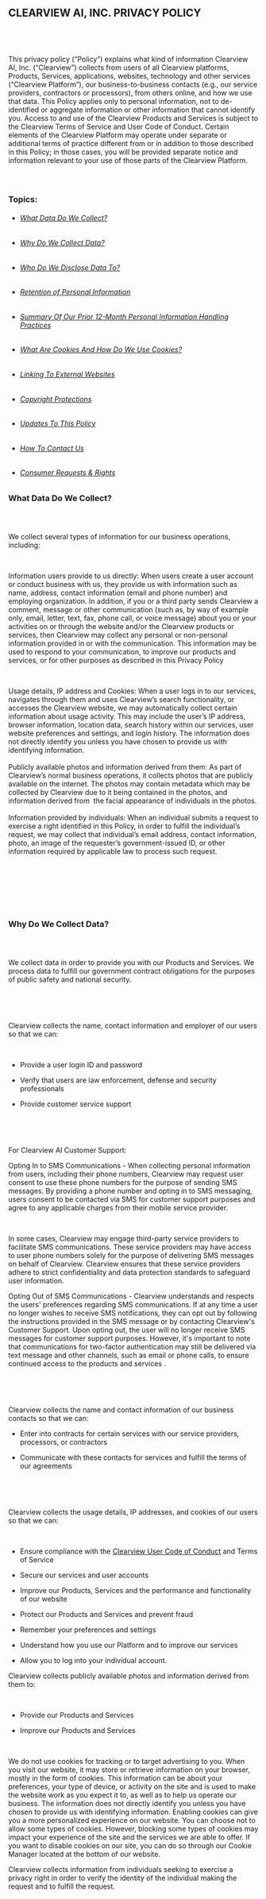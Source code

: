 CLEARVIEW AI, INC. PRIVACY POLICY 
----------------------------------

​
-

This privacy policy (“Policy”) explains what kind of information Clearview AI, Inc. (“Clearview”) collects from users of all Clearview platforms, Products, Services, applications, websites, technology and other services (“Clearview Platform”), our business-to-business contacts (e.g., our service providers, contractors or processors), from others online, and how we use that data. This Policy applies only to personal information, not to de-identified or aggregate information or other information that cannot identify you. Access to and use of the Clearview Products and Services is subject to the Clearview Terms of Service and User Code of Conduct. Certain elements of the Clearview Platform may operate under separate or additional terms of practice different from or in addition to those described in this Policy; in those cases, you will be provided separate notice and information relevant to your use of those parts of the Clearview Platform. 

#### ​

### Topics: ​

* ###### [What Data Do We Collect?](https://www.clearview.ai/privacy-policy) 
    
* ###### [Why Do We Collect Data?](https://www.clearview.ai/privacy-policy)
    
* ###### [Who Do We Disclose Data To?](https://www.clearview.ai/privacy-policy) 
    
* ###### [Retention of Personal Information](https://www.clearview.ai/privacy-policy)
    
* ###### [Summary Of Our Prior 12-Month Personal Information Handling Practices](https://www.clearview.ai/privacy-policy)
    
* ###### [What Are Cookies And How Do We Use Cookies?](https://www.clearview.ai/privacy-policy)
    

* ###### [Linking To External Websites](https://www.clearview.ai/privacy-policy) 
    
* ###### [Copyright Protections](https://www.clearview.ai/privacy-policy)
    
* ###### [Updates To This Policy](https://www.clearview.ai/privacy-policy)
    
* ###### [How To Contact Us](https://www.clearview.ai/privacy-policy) 
    
* ###### [Consumer Requests & Rights](https://www.clearview.ai/privacy-policy) 
    

### What Data Do We Collect? 

### ​

We collect several types of information for our business operations, including:

​

​Information users provide to us directly: When users create a user account or conduct business with us, they provide us with information such as name, address, contact information (email and phone number) and employing organization. In addition, if you or a third party sends Clearview a comment, message or other communication (such as, by way of example only, email, letter, text, fax, phone call, or voice message) about you or your activities on or through the website and/or the Clearview products or services, then Clearview may collect any personal or non-personal information provided in or with the communication. This information may be used to respond to your communication, to improve our products and services, or for other purposes as described in this Privacy Policy

​

Usage details, IP address and Cookies: When a user logs in to our services, navigates through them and uses Clearview’s search functionality, or accesses the Clearview website, we may automatically collect certain information about usage activity. This may include the user’s IP address, browser information, location data, search history within our services, user website preferences and settings, and login history. The information does not directly identify you unless you have chosen to provide us with identifying information.   
   
Publicly available photos and information derived from them: As part of Clearview’s normal business operations, it collects photos that are publicly available on the internet. The photos may contain metadata which may be collected by Clearview due to it being contained in the photos, and information derived from  the facial appearance of individuals in the photos.  
   
Information provided by individuals: When an individual submits a request to exercise a right identified in this Policy, in order to fulfill the individual’s request, we may collect that individual’s email address, contact information, photo, an image of the requester’s government-issued ID, or other information required by applicable law to process such request.

​

​

### ​

### Why Do We Collect Data? 

### ​

​We collect data in order to provide you with our Products and Services. We process data to fulfill our government contract obligations for the purposes of public safety and national security. ​

​

​

Clearview collects the name, contact information and employer of our users so that we can:

​

* Provide a user login ID and password 
    
* Verify that users are law enforcement, defense and security professionals 
    
* Provide customer service support 
    

​

​

For Clearview AI Customer Support:

Opting In to SMS Communications - When collecting personal information from users, including their phone numbers, Clearview may request user consent to use these phone numbers for the purpose of sending SMS messages. By providing a phone number and opting in to SMS messaging, users consent to be contacted via SMS for customer support purposes and agree to any applicable charges from their mobile service provider.

​

In some cases, Clearview may engage third-party service providers to facilitate SMS communications. These service providers may have access to user phone numbers solely for the purpose of delivering SMS messages on behalf of Clearview. Clearview ensures that these service providers adhere to strict confidentiality and data protection standards to safeguard user information.

Opting Out of SMS Communications - Clearview understands and respects the users' preferences regarding SMS communications. If at any time a user no longer wishes to receive SMS notifications, they can opt out by following the instructions provided in the SMS message or by contacting Clearview's Customer Support. Upon opting out, the user will no longer receive SMS messages for customer support purposes. However, it's important to note that communications for two-factor authentication may still be delivered via text message and other channels, such as email or phone calls, to ensure continued access to the products and services .

​

​

​Clearview collects the name and contact information of our business contacts so that we can:

* Enter into contracts for certain services with our service providers, processors, or contractors
    
* Communicate with these contacts for services and fulfill the terms of our agreements
    

​

​

Clearview collects the usage details, IP addresses, and cookies of our users so that we can: 

​​

* Ensure compliance with the [Clearview User Code of Conduct](https://www.clearview.ai/codeofconduct) and Terms of Service
    
* Secure our services and user accounts 
    
* Improve our Products, Services and the performance and functionality of our website
    
* Protect our Products and Services and prevent fraud 
    
* Remember your preferences and settings
    
* Understand how you use our Platform and to improve our services
    
* Allow you to log into your individual account.
    

Clearview collects publicly available photos and information derived from them to: 

​

* Provide our Products and Services
    
* Improve our Products and Services 
    

​

We do not use cookies for tracking or to target advertising to you. When you visit our website, it may store or retrieve information on your browser, mostly in the form of cookies. This information can be about your preferences, your type of device, or activity on the site and is used to make the website work as you expect it to, as well as to help us operate our business. The information does not directly identify you unless you have chosen to provide us with identifying information. Enabling cookies can give you a more personalized experience on our website. You can choose not to allow some types of cookies. However, blocking some types of cookies may impact your experience of the site and the services we are able to offer. If you want to disable cookies on our site, you can do so through our Cookie Manager located at the bottom of our website. 

Clearview collects information from individuals seeking to exercise a privacy right in order to verify the identity of the individual making the request and to fulfill the request.

##### ​

##### ​​

### ​​

### Who Do We Disclose Data To? 

### ​

Users of Clearview AI: The publicly available images collected by Clearview are disclosed, along with the source of the image, in a searchable format with our users, who are all either law enforcement, government agency, national security professionals, or a contractor authorized to work on behalf of and fulfill a duty on behalf of the foregoing entities. Unless a user provides or requests written consent to disclose their personal information with other users, personal information derived from users is not disclosed by Clearview with its other users except as required by a legal mandate such as a judicial order.  
​  
Legal: The law may require or permit us to use or disclose the information we collect with other parties in response to legal proceedings, in response to a request from a competent law enforcement or government agency, to protect our rights, privacy, safety or property, or the public, to enforce the terms of any agreement, or for any other purpose that is required or permitted by law.

Fraud Detection: We may use or disclose the information we collect in order to investigate, prevent, or take action regarding illegal activities, suspected fraud, cybersecurity threats, situations involving potential threats to the physical safety of any person, violations of this policy, or as otherwise required by law.​

Compliance with Clearview Policies: We may use or disclose the information we collect in order to ensure that our users are complying with all applicable aspects of our policies.​

Mergers and Acquisitions: In the event that Clearview or its assets may be or are acquired by, or merged with, another organization or company including through bankruptcy, we may use or disclose the information we collect with any of our legal successors. 

Lawyers and Advisors: We may disclose information with our lawyers and other professional advisors where necessary to obtain legal or other advice or otherwise protect and manage our business interests.

Service Providers and Others: Clearview shares information with vendors, service providers, independent contractors, processors, and consultants that need access to information to perform services for us, such as companies that assist us with cloud storage, data collection, customer service and support, marketing, software, payment, and other technology services. We require service providers, processors, and contractors to limit the purposes for which they process data on our behalf to only those purposes authorized by Clearview and in accordance with applicable law. 

Your Consent: We may disclose information that you have provided us, except when another lawful ground for doing so is present, such as a legal, regulatory or other compliance obligations.

  
‍

### ​

### Retention of Personal Information 

​

Clearview AI shall retain data as long as the company has a need for its use, or to meet legal, regulatory or contractual requirements. Once data is no longer needed, it shall be securely disposed of or archived. Data owners, in consultation with legal counsel, may determine retention periods for their data. 

Personally identifiable information (PII) shall be deleted or de-identified as soon as it no longer has a business use. PII in the Clearview AI product would include: photos we scraped, photos the users uploaded, face vector data, emails and names and phone numbers of users. 

Retention periods for stored data may vary depending on the specific business purposes and operational needs of each customer.

  
For more information about how we handle information under Illinois Biometric Information Privacy Act, please click [here](https://staticfiles.clearview.ai/bipa.html).

​

​

###   
Summary of Our Prior 12-Month Personal Information Handling Practices

###### CATEGORY OF PERSONAL INFORMATION

###### SOURCES

###### BUSINESS OR COMMERCIAL PURPOSE OF PROCESSING AND DISCLOSURE AND RECIPIENTS OF PERSONAL INFORMATION

###### Identifiers, such as your real name, alias, postal address, unique personal identifier, online identifier, Internet Protocol address, email address, account name, or other similar identifiers.

###### From our website users, customers, business contacts, vendors, employees, contractors, and others with whom we collect personal information from in the course of our contact with that individual  
  
Note: we do not collect such personal information from the general public unless such information is voluntarily shared from the user.

###### SOLD  
We have not sold this category of personal information.  
  
SHARE  
We have not shared this category of personal information for cross-context behavioral advertising.  
  
SERVICE PROVIDERS, CONTRACTORS OR PROCESSORS  
We may have disclosed this category of personal information with service providers, contractors or processors who provide us with certain services, such as cloud storage, data collection, customer service and support, marketing, software, payment, and other technology services.   
  
PURPOSE OF PROCESSING  
We process this personal information to provide our services, for business-to-business purposes, and for security and fraud prevention. For more details regarding our use and disclosure of this category of personal information, please see [Why Do We Collect Data?](https://www.clearview.ai/privacy-policy) and [Who Do We Disclose Data To?](https://www.clearview.ai/privacy-policy) sections above.

###### Face vectors and photos, and such metadata as image files may contain (sensitive personal information).

###### From the Internet

###### SOLD  
We may have sold this category of personal information to law enforcement, governmental agencies, authorized contractors of law enforcement or government agencies, security and national security professionals. Please note: Clearview does not provide any third party with access to face vectors Clearview produces.   
  
SHARE  
We have not shared this category of personal information for cross-context behavioral advertising.  
  
SERVICE PROVIDERS, CONTRACTORS OR PROCESSORS  
We may have disclosed this category of personal information with service providers, contractors or processors who provide us with certain services, such as cloud storage and other technology services.  
  
PURPOSE OF PROCESSING  
We process this personal information to provide and improve our services to customers and to cooperate with our customers’ investigation, research, or fulfillment of their government duties concerning conduct or activity that the Customer or Clearview reasonably and in good faith believes may violate federal, state, or local laws, rules, or regulations. For more details regarding our use and disclosure of this category of personal information, please see [Why Do We Collect Data?](https://www.clearview.ai/privacy-policy) and [Who Do We Disclose Data To?](https://www.clearview.ai/privacy-policy) sections above.

###### Government-Issued Identification, such as driver’s license, state identification card or passport (sensitive personal information)

###### You

###### SOLD  
We have not sold this category of personal information.  
  
SHARE  
We have not shared this category of personal information for cross-context behavioral advertising.  
  
SERVICE PROVIDERS, CONTRACTORS OR PROCESSORS  
We may have disclosed this category of personal information with service providers, contractors or processors who provide us with certain services, such as cloud storage and other technology services.   
  
PURPOSE OF PROCESSING  
We process this personal information to handle your privacy rights request. For more details regarding our use and disclosure of this category of personal information, please see [Why Do We Collect Data?](https://www.clearview.ai/privacy-policy) and [Who Do We Disclose Data To?](https://www.clearview.ai/privacy-policy) sections above.

###### Account Login Information (sensitive personal information)

###### You

###### SOLD  
We have not sold this category of personal information.  
  
SHARE  
We have not shared this category of personal information for cross-context behavioral advertising.  
  
SERVICE PROVIDERS, CONTRACTORS OR PROCESSORS  
We may have disclosed this category of personal information with service providers, contractors or processors who provide us with certain services, such as cloud storage and other technology services.  
  
PURPOSE OF PROCESSING  
We process this personal information to provide our services to customers and for security purposes. For more details regarding our use and disclosure of this category of personal information, please see [Why Do We Collect Data?](https://www.clearview.ai/privacy-policy) and [Who Do We Disclose Data To?](https://www.clearview.ai/privacy-policy) sections above.

###### Internet or other electronic network activity information.

###### You

###### SOLD  
We have not sold this category of personal information.  
  
SHARE  
We have not shared this category of personal information for cross-context behavioral advertising.  
  
SERVICE PROVIDERS, CONTRACTORS OR PROCESSORS  
We may have disclosed this category of personal information with service providers, contractors or processors who provide us with certain services, such as cloud storage, data collection, customer service and support, marketing, software, payment, and other technology services.   
  
PURPOSE OF PROCESSING  
We process this personal information to provide our services and for security and fraud prevention. For more details regarding our use and disclosure of this category of personal information, please see [Why Do We Collect Data?](https://www.clearview.ai/privacy-policy) and [Who Do We Disclose Data To?](https://www.clearview.ai/privacy-policy) sections above.

### What Are Cookies And How Do We Use Cookies? 

A cookie is a small piece of data that is stored on your computer or device when you visit a website. It is used to remember information about your visit, such as your browsing history, login details, and preferences.

When you visit our website, Clearview’s website server may send a cookie to your computer or device, which is then stored in your web browser. The next time you visit the same website, your browser sends the cookie back to the server, allowing the website to recognize you and customize your experience based on your previous activity. Enabling cookies can give you a more personalized experience on our website. You can choose not to allow some types of cookies. However, blocking some types of cookies may impact your experience of the site and the services we are able to offer. If you want to disable cookies on our site, you can do so through our Cookie Manager located at the bottom of our website. 

We use four types of cookies: strictly necessary cookies, functional cookies, performance cookies, and third-party advertising cookies. Strictly necessary cookies are essential for the operation of our website and services, enabling core functionalities such as fraud detection and behavior monitoring. Functional cookies improve your experience by personalizing content and remembering your preferences, though they are not used for personalized advertising. Performance cookies collect anonymous information about how you interact with our website, such as the pages you visit and the time spent on each page, helping us understand user behavior and improve the platform. Third-party advertising cookies, set by our analytics and advertising partners, track user activity and synchronize advertising IDs to provide interest-based recommendations, depending on your preferences with those partners.

For further information, visit [allaboutcookies.org](http://www.allaboutcookies.org/).

Strictly Necessary Cookies We Collect

The following cookies are essential for the effective operation of our services, including features like fraud detection and behavior monitoring. These cookies cannot be disabled in our systems unless a cookieless solution is utilized by our publisher partner.

### Functional Cookies We Collect

The following cookies help us deliver content more effectively and enhance the user experience on publishers’ websites. These cookies are not used for personalized advertising. If blocked, they may impact your browsing experience and disrupt certain functionalities on some websites

​

​

### Performance/Analytics Cookies We Collect 

Analytics or performance cookies are used to collect information about how visitors interact with a website, enabling site owners to understand user behavior and improve user experience. These cookies typically gather data anonymously and are not used for personalized advertising.

### Third Party Advertising Cookies

We use third-party advertising and analytics partners to track user activity, synchronize advertising IDs, and enhance the accuracy of interest-based recommendations. These cookies are set based on the User’s preferences with the applicable partners. For details on the retention periods of these cookies, please refer to the partners’ privacy policies.

​

### Manage Cookie Preferences

If you want to disable cookies on our site, you can do so through our Cookie Manager located at the bottom left of our website.  In addition to this, different browsers provide different methods to block and delete cookies used by websites. You can change the settings of your browser to block/delete the cookies. Listed below are the links to the support documents on how to manage and delete cookies from the major web browsers.

* [Chrome](https://support.google.com/accounts/answer/32050)
    
* [Safari](https://support.apple.com/en-in/guide/safari/sfri11471/mac)
    
* [Firefox](https://support.mozilla.org/en-US/kb/clear-cookies-and-site-data-firefox?redirectslug=delete-cookies-remove-info-websites-stored&redirectlocale=en-US)
    
* [Internet Explorer](https://support.microsoft.com/en-us/topic/how-to-delete-cookie-files-in-internet-explorer-bca9446f-d873-78de-77ba-d42645fa52fc)
    

If you are using any other web browser, please visit your browser’s official support documents.

### Cookie Table

​

This [Cookie Table](https://www.clearview.ai/cookie-table) provides information about the cookies and similar technologies Clearview AI and/or its partners use, their purposes, and the associated retention periods. For cookies set by third-party partners, the purpose and retention period are determined by those third parties.

We may place cookies or similar technologies, such as pixel tags and web beacons, on the devices you use to interact with Clearview AI. These technologies are used to enhance security, facilitate site navigation, and personalize your experience when engaging with Clearview AI as a visitor, user, or business partner. Cookies enable us to collect technical and navigational information, such as browser type, time spent on our site, and pages visited. For more details on how we use data collected through cookies, please refer to our [Privacy Policy](https://www.clearview.ai/privacy-policy). 

​

​​

###   
Linking To External Websites   
 

Our Products and Services may provide links to other websites. We do not control, and are not responsible for, the content or practices of these other websites. Our provision of such links does not constitute our endorsement of these other websites, their content, their owners, or their practices. This Policy does not apply to these other websites, which are subject to any privacy and other policies they may have. 

### ​​  
 

### Copyright Protections 

It is Clearview's policy to comply with notices of copyright infringement pursuant to the Digital Millennium Copyright Act (DMCA). Persons who seek to file a DMCA takedown notice can do so by clicking [here](https://staticfiles.clearview.ai/dmca.html).  
‍

​

###   
Updates To This Policy   
 

We may modify this Policy at any time at our sole discretion. If we make material changes to this Policy that change our rights to use personal information that we have previously collected about you, we will comply with applicable law regarding the use of that personal information. Any changes to this Policy will become effective when we post the revised Policy on our website. ​

​​

###   
Contact Information   
 

If you have any questions, you can contact us by emailing us at [](mailto:legal-requests@clearview.ai)[legal-requests@clearview.ai](mailto:legal-requests@clearview.ai).

Please do not email us requesting to process your consumer request such as opting out and access. Rather, please  read below for instructions on how to fill out the applicable webform. ​

For Brazilian Citizens: We may collect, use, and disclose your personal information in accordance with the Lei Geral de Proteção de Dados (LGPD) and its definitions of personal and sensitive personal data. Under LGPD, you have rights including access, correction, deletion, and opt-out of processing your data, which you can exercise by contacting our DPO, Andressa Branco, with Sovy Trust Solutions Limited at [brazildpo@clearview.ai](mailto:brazildpo@clearview.ai).

If you submitted a verifiable consumer request and we have denied your request, you have the right to appeal [here](https://www.gov.br/pt-br/servicos/abrir-requerimento-relacionado-a-lgpd) by contacting the Autoridade Nacional de Proteção de Dados (ANPD) to submit a complaint.

​

### ​​

### ​

### Consumer Requests & Rights

Some countries and U.S. state laws provide residents with rights regarding their personal information. Currently, only those who are a resident of one of the following states may submit a consumer request for access, opt-out, and/or delete.

1. [California](https://www.clearview.ai/privacy-policy)
    
2. [Colorado](https://www.clearview.ai/privacy-policy)
    
3. [Connecticut](https://www.clearview.ai/privacy-policy)
    
4. [Delaware](https://www.clearview.ai/privacy-policy)
    
5. [Illinois](https://www.clearview.ai/privacy-policy)
    
6. [Iowa](https://www.clearview.ai/privacy-policy)
    
7. [Montana](https://www.clearview.ai/privacy-policy)
    
8. [Nebraska](https://www.clearview.ai/privacy-policy)
    
9. [Nevada](https://www.clearview.ai/privacy-policy)
    
10. [New Hampshire](https://www.clearview.ai/privacy-policy)
    
11. [Utah](https://www.clearview.ai/privacy-policy)
    
12. [Virginia](https://www.clearview.ai/privacy-policy)
    

​  
 

To request access to or deletion of your personal information, or to exercise any other data rights under these laws, please contact us using one of the following methods:

1. Webform: You may submit your request to exercise rights by visiting the appropriate webform on our [Privacy and Requests page](https://www.clearview.ai/privacy-and-requests) and providing all of the verification information required, or 
    
2. Leave a voicemail at (866) 637-0257.
    

All verifiable consumer requests must: 

​

* Provide sufficient information that allows us to reasonably verify you are the person about whom we collected personal information, or an authorized representative.
    
* For a request by the actual person, we will typically require: (1) your email address (2) a headshot of you, and (3) a government-issued ID. If we require any additional information from you in order to verify your identity, we will contact you. Subject to applicable law, any additional information you provide for verification purposes will be deleted within a reasonable period of time after responding to your consumer request.
    
* If we receive your request from an authorized agent, we may ask for evidence that you have provided such agent with a power of attorney or that the agent otherwise has valid written authority to submit requests to exercise rights on your behalf.
    

​

​​

​​

##### 1\. California

### ​

If you are a California resident, this section applies to you. This section, combined with the above, describes how we collect, use, and disclose your personal information in our capacity as a “business” under the California Consumer Privacy Act (“CCPA”) and, as amended by the California Privacy Rights Act of 2020 (together with the CCPA, “CPRA”), and the rights that you have with respect to your personal information, including sensitive personal information. For purposes of this section, “personal information” and “sensitive personal information” have the meanings given in the CPRA and do not include information excluded from the CPRA’s scope.

Clearview does not sell your personal information, as that term is traditionally understood.  However, Clearview’s disclosure of photos collected from the Internet is deemed a “sale” under the CPRA.  To opt out of the sale of your personal information, please see the instructions below. Clearview does not “share” personal information with third parties for cross-context behavioral advertising. Clearview does not have actual knowledge of the age of the persons in the photos it collects from the Internet.  As such, Clearview does not knowingly sell or share personal information about consumers under the age of 16. 

California’s Shine the Light law, California Civil Code § 1798.83, permits California residents to request and obtain from us, once a year and free of charge, information about categories of personal information (if any) we disclosed to third parties for direct marketing purposes and the names and addresses of all third parties with which we disclosed personal information in the immediately preceding calendar year. Please note that Clearview does not currently disclose your personal information to any third parties for marketing purposes. However, if you are a California resident and have any questions, please contact us by emailing [privacy@clearview.ai](mailto:privacy@clearview.ai).

“Do Not Track.” Please note that we do not respond to Do Not Track requests. However, we do honor opt-out of sale requests, as noted below.​

Under the California Privacy Rights Act of 2020 (“CPRA”), California Civil Code § 1798.100, et seq., California residents have additional privacy rights, which you can learn more about by visiting our California Privacy section, which is [located here under “State-Specific Information and Rights”](https://www.clearview.ai/privacy-policy).

​

​

CPRA​

We provide in the chart above a summary of our prior 12-month personal information handling practices. You can learn more about the information we collect at or before the point of collection in our general Privacy Policy section.

##### ​

##### ​

Consumer Rights

If you are a California resident, you may exercise the rights below, subject to some exceptions.

​

​

Your Right to Know and Access Personal Information

You have the right to know and access the personal information we have collected about you, including the categories of personal information, the categories of sources from which the personal information is collected, the business or commercial purpose for collecting, selling, or sharing personal information, the categories of third parties to whom we disclose personal information, and the specific pieces of personal information we have collected about you.

​

You may submit a verifiable consumer request up to two (2) times in a twelve (12)-month period for access to your personal information. When you submit an access request, you can request that we deliver the information to you by mail or electronically. If you elect to receive the information electronically, to the extent it is technically feasible for us to do so, we will provide the requested information in a portable and readily usable format.

​

​

Your Right to Request Deletion 

If you want us to delete the personal information we have collected from you, you can send us a verifiable consumer request requesting that we delete some or all of the information we have collected from you, subject to certain exceptions. Once we receive and confirm your request, we will delete your personal information in our active records, unless an exception applies. We will also notify our service providers, contractors or third parties regarding your deletion request to the extent this is necessary to accomplish your request.. In the event that we deny your request to delete based on an exception or another ground under the CPRA, we will inform you, in writing, of the reason.

​

​

Your Right to Correct

You have the right to request us to correct inaccurate personal information we maintain about you.

​

How You Can Submit a Verifiable Consumer Request to Know and Access, Delete and Correct 

In order for us to process a request for a right to know and access, delete or correct made pursuant to the CPRA, it is necessary for us to verify your identity. We cannot fulfill your request if we cannot verify your identity.

​

We will acknowledge receipt of a consumer request to know and access, delete, or correct within ten (10) business days of receipt. However, it may take up to forty-five (45) calendar days to fulfill your request, or up to a total of ninety (90) calendar days if additional time is needed. In the event that we cannot complete your request within the initial forty-five (45) calendar day period, we will notify you in writing within the initial forty-five (45) calendar day period.

​

To request to exercise one or more of your CPRA rights, please submit a verifiable consumer request by

* Visiting the appropriate [webform here](https://www.clearview.ai/privacy-and-requests) and providing all of the verification information set forth below; or 
    
* You can call our toll-free number [1(866) 637-0257](tel:18666370257) and follow our instructions. 
    

Only you or a person that you authorize to act on your behalf may submit a Personal Information request. You may also make a personal information request on behalf of your minor child. However, please note that we do not knowingly process children’s information, as mentioned above.  
​  
All verifiable consumer requests must: 

* Provide sufficient information that allows us to reasonably verify you are the person about whom we collected personal information, or an authorized representative.
    
* For a request by the actual person, we will typically require: (1) your email address (2) a headshot of you, and (3) a government-issued ID. If we require any additional information from you in order to verify your identity, we will contact you. Subject to applicable law, any additional information you provide for verification purposes will be deleted within a reasonable period of time after responding to your consumer request.
    
* If we receive your request from an authorized agent, we may ask for evidence that you have provided such agent with a power of attorney or that the agent otherwise has valid written authority to submit requests to exercise rights on your behalf.
    

​

​

Your Right to Opt-Out of the Sale of Personal Information

You may submit a request for opt-out of appearance in Clearview search results using this [webform](https://www.clearview.ai/privacy-and-requests) or by calling our toll-free number 1(866) 637-0257 and following our instructions. We will honor your request within fifteen (15) business days. ​ 

Please note that we do not “share” personal information with third parties for cross-context behavioral advertising. As such, we do not offer an opt-out right related to sharing.

​

​

Your Right to Non-Discrimination 

​

The CPRA prohibits businesses from discriminating against California consumers for exercising any of their rights under the CPRA. This includes us not: (a) denying you goods or services; (b) charging you different prices or rates for goods or services, including through the use of discounts or other benefits or imposing penalties; (c) providing you a different level or quality of goods or services; (d) suggesting to you that you will receive a different price or rate for goods or services or a different level or quality of goods or services; and (e) retaliating against you for exercising your privacy rights.

​

Your Right to Limit the Use and Disclosure of Your Sensitive Personal Information

Under the CPRA, certain types of personal information are considered “sensitive” personal information and require additional data privacy rights and obligations. Clearview collects driver’s license, state identification card and passport (“ID Information”), account login information, and face vectors and photos, and such metadata as image files may contain (“Face Vector Data”), which may be deemed sensitive personal information under the CPRA. You may limit any use and disclosure of your Face Vector Data by submitting a photo of yourself along with California resident proof (i.e., government-issued documentation). We will honor your request within fifteen (15) business days.

Please note that we will only use ID Information to honor your privacy rights request and your account login information to provide you our services. We also only use these types of sensitive personal information for other limited purposes permitted under the CPRA for sensitive data. As such, there is no need to exercise a right to limit use and disclosure of ID Information and account login information, as we do not use it for any purposes beyond that permitted for sensitive personal information under the CPRA.

​

​

2024 Reporting Metrics

California Consumer Privacy Act (CCPA) Reporting Metrics

Between January 1, 2024 and December 31, 2024 Clearview received 2,207  requests under the CCPA from California residents. The below metrics describe how we handle these requests. 

![2024 Reporting Metrics.png](https://static.wixstatic.com/media/6d87a5_61590882a8c64a92a67c9dcdc000b3a6~mv2.png/v1/crop/x_0,y_11,w_2941,h_1140/fill/w_49,h_19,al_c,q_85,usm_0.66_1.00_0.01,blur_2,enc_avif,quality_auto/2024%20Reporting%20Metrics.png)

##### 2\. Colorado

​

If you are a Colorado resident, this section applies to you. This section, combined with the general Privacy Policy above, describes how we collect, use, and disclose your personal data under the Colorado Privacy Act (“CPA”), and the rights that you have with respect to your personal data, including sensitive data. 

Your Colorado Rights Regarding Your Personal Data. Colorado law provides Colorado residents with the rights listed below. To exercise these rights see the “Exercising Your Colorado Privacy Rights” section below.

Right to Know and Access. You have the right to know and see what personal data we have collected about you in a portable format. You may submit a verifiable consumer request up to two (2) times in a twelve (12)-month period for access to your personal data.

Right to Correct. You have the right to request that we correct inaccurate personal data.

Right to Delete. You have the right to request that we delete the personal data we have collected about you.

Right to Opt Out. You have the right to opt out of targeted advertising, sale of your personal data (as defined under Colorado law), the collection and use of personal data, and profiling in furtherance of decisions that produce legal or similarly significant effects concerning a consumer.  Please note that we do not use your personal data for targeted advertising. As such, we do not offer an opt-out of targeted advertising rights. 

Exercising Your Colorado Privacy Rights. To request access to or deletion of your personal data, or to exercise any other privacy rights under Colorado law, please contact us using one of the following methods:

1. Webform: You may submit your request to exercise rights by visiting the appropriate webform on our [Privacy and Requests page](https://www.clearview.ai/privacy-and-requests) and providing all of the verification information required, or 
    
2. Leave a voicemail at (866) 637-0257.
    

All verifiable consumer requests must: 

​

* Provide sufficient information that allows us to reasonably verify you are the person about whom we collected personal information, or an authorized representative.
    
* For a request by the actual person, we will typically require: (1) your email address (2) a headshot of you, and (3) a government-issued ID. If we require any additional information from you in order to verify your identity, we will contact you. Subject to applicable law, any additional information you provide for verification purposes will be deleted within a reasonable period of time after responding to your consumer request.
    
* If we receive your request from an authorized agent, we may ask for evidence that you have provided such agent with a power of attorney or that the agent otherwise has valid written authority to submit requests to exercise rights on your behalf.
    

  
 

To respond to some rights we may need to authenticate you by providing additional information. Authorized agents can make a request on your behalf if you have given them legal power of attorney or we are provided proof of signed permission, verification of your identity, and, in some cases, confirmation that you provided the agent permission to submit the request.

How to Appeal a Denied Request. If you submitted a verifiable consumer request and we have denied your request, you have the right to appeal. To appeal a denied request, please indicate so on the [webform here](https://privacyportal.onetrust.com/webform/1fdd17ee-bd10-4813-a254-de7d5c09360a/35fc813a-1076-420c-a105-f122746c5e87). If your appeal is denied, you may contact the Colorado Attorney General to submit a complaint [here](https://coag.gov/file-complaint/).

​​

​​

### 3\. Connecticut

​

If you are a Connecticut resident, this section applies to you. This section, combined with the general Privacy Policy above, describes how we collect, use, and disclose your personal data under the Connecticut Act Concerning Personal Data Privacy and Online Monitoring (“CTDPA”), and the rights that you have with respect to your personal data, including sensitive data. 

Your Connecticut Rights Regarding Your Personal Data. Connecticut law provides Connecticut residents with the rights listed below. To exercise these rights see the “Exercising Your Connecticut Privacy Rights” section below.

Right to Know and Access. You have the right to know and see what personal data we have collected about you in a portable format. You may submit a verifiable consumer request once (1) in a twelve (12)-month period for access to your personal data.

Right to Correct. You have the right to request that we correct inaccurate personal data.

Right to Delete. You have the right to request that we delete the personal data we have collected about you.

Right to Opt Out. You have the right to opt out of targeted advertising, sale of your personal data (as defined under Connecticut law), the collection and use of personal data, and profiling in furtherance of decisions that produce legal or similarly significant effects concerning a consumer.  Please note that we do not use your personal data for targeted advertising. As such, we do not offer an opt-out of targeted advertising rights. 

Exercising Your Connecticut Privacy Rights. To request access to or deletion of your personal data, or to exercise any other privacy rights under Colorado law, please contact us using one of the following methods:

1. Webform: You may submit your request to exercise rights by visiting the appropriate webform on our [Privacy and Requests page](https://www.clearview.ai/privacy-and-requests) and providing all of the verification information required, or 
    
2. Leave a voicemail at (866) 637-0257.
    

All verifiable consumer requests must: 

​

* Provide sufficient information that allows us to reasonably verify you are the person about whom we collected personal information, or an authorized representative.
    
* For a request by the actual person, we will typically require: (1) your email address (2) a headshot of you, and (3) a government-issued ID. If we require any additional information from you in order to verify your identity, we will contact you. Subject to applicable law, any additional information you provide for verification purposes will be deleted within a reasonable period of time after responding to your consumer request.
    
* If we receive your request from an authorized agent, we may ask for evidence that you have provided such agent with a power of attorney or that the agent otherwise has valid written authority to submit requests to exercise rights on your behalf.
    

To respond to some rights we may need to verify your request either by asking you to log in and authenticate your account or otherwise verify your identity by providing information about yourself or your account. Authorized agents can make a request on your behalf if you have given them legal power of attorney or we are provided proof of signed permission, verification of your identity, and, in some cases, confirmation that you provided the agent permission to submit the request.

How to Appeal a Denied Request. If you submitted a verifiable consumer request and we have denied your request, you have the right to appeal. To appeal a denied request, please indicate so on the [webform here](https://privacyportal.onetrust.com/webform/1fdd17ee-bd10-4813-a254-de7d5c09360a/35fc813a-1076-420c-a105-f122746c5e87). If your appeal is denied, you may contact the Connecticut Attorney General to submit a complaint [here](https://portal.ct.gov/AG/Common/Complaint-Form-Landing-page).

​​

​​​

​​​

### 4\. Delaware

### ​

If you are a Delaware resident, this section applies to you. This section, combined with the general Privacy Policy above, describes how we collect, use, and disclose your personal data under the Delaware Personal Data Privacy Act (“DPDPA”), and the rights that you have with respect to your personal data, including sensitive data. 

Your Delaware Rights Regarding Your Personal Data. Delaware law provides Delaware residents with the rights listed below. To exercise these rights see the “Exercising Your Delaware Privacy Rights” section below.

Right to Know and Access. You have the right to know and see what personal data we have collected about you in a portable format. You may submit a verifiable consumer request once in a twelve (12)-month period for access to your personal data.

Right to Correct. You have the right to request that we correct inaccurate personal data.

Right to Delete. You have the right to request that we delete the personal data we have collected about you.

Right to Opt Out. You have the right to opt out of targeted advertising, sale of your personal data (as defined under Delaware law), the collection and use of personal data, and profiling in furtherance of decisions that produce legal effects or effects of similar significance. Please note that we do not use your personal data for targeted advertising. As such, we do not offer an opt-out of targeted advertising rights. 

​

Exercising Your Delaware Privacy Rights. To request access to or deletion of your personal data, or to exercise any other privacy rights under Delaware law, please contact us using one of the following methods:

​

1. Webform: You may submit your request to exercise rights by visiting the appropriate webform on our [Privacy and Requests page](https://www.clearview.ai/privacy-and-requests) and providing all of the verification information required, or 
    
2. Leave a voicemail at [(866) 637-0257](tel:(866) 637-0257).
    

All verifiable consumer requests must:   
​

* Provide sufficient information that allows us to reasonably verify you are the person about whom we collected personal information, or an authorized representative.
    
* For a request by the actual person, we will typically require: (1) your email address (2) a headshot of you, and (3) a government-issued ID. If we require any additional information from you in order to verify your identity, we will contact you. Subject to applicable law, any additional information you provide for verification purposes will be deleted within a reasonable period of time after responding to your consumer request.
    
* If we receive your request from an authorized agent, we may ask for evidence that you have provided such agent with a power of attorney or that the agent otherwise has valid written authority to submit requests to exercise rights on your behalf.
    

  
To respond to some rights we may need to authenticate you by providing additional information. Authorized agents can make a request on your behalf if you have given them legal power of attorney or we are provided proof of signed permission, verification of your identity, and, in some cases, confirmation that you provided the agent permission to submit the request.  
 

How to Appeal a Denied Request. If you submitted a verifiable consumer request and we have denied your request, you have the right to appeal. To appeal a denied request, please indicate so on the [webform here](https://www.google.com/url?q=https://privacyportal.onetrust.com/webform/1fdd17ee-bd10-4813-a254-de7d5c09360a/35fc813a-1076-420c-a105-f122746c5e87&sa=D&source=docs&ust=1735323383761571&usg=AOvVaw13E45tAqRdx2sL8YMMDmq-). If your appeal is denied, you may contact the Delaware Attorney General to submit a complaint [here](https://attorneygeneral.delaware.gov/fraud/cmu/complaint/).

​

​

​

### 5\. Illinois

### ​​

Illinois residents can go [here](https://privacyportal.onetrust.com/webform/1fdd17ee-bd10-4813-a254-de7d5c09360a/a465fd9c-58d4-4793-b5e0-959619d71be7) to opt-out of appearing in Clearview search results. You can read our Biometric Information Privacy statement [here.](https://staticfiles.clearview.ai/bipa.html)  

​​​

​

​

### 6\. Iowa

### ​​

If you are an Iowa resident, this section applies to you. This section, combined with the general Privacy Policy above, describes how we collect, use, and disclose your personal data under the Iowa Consumer Data Protection Act (“ICDPA”), and the rights that you have with respect to your personal data, including sensitive data. 

Your Iowa Rights Regarding Your Personal Data. Iowa law provides Iowa residents with the rights listed below. To exercise these rights see the “Exercising Your Iowa Privacy Rights” section below.

Right to Know and Access. You have the right to know and see what personal data we have collected about you in a portable format. You may submit a verifiable consumer twice in a twelve (12)-month period for access to your personal data.

Right to Correct. You have the right to request that we correct inaccurate personal data.

Right to Delete. You have the right to request that we delete the personal data we have collected about you.

Right to Opt Out. You have the right to opt out of targeted advertising, sale of your personal data (as defined under Iowa law), the collection and use of personal data, and profiling in furtherance of decisions that produce legal effects or effects of similar significance. Please note that we do not use your personal data for targeted advertising. As such, we do not offer an opt-out of targeted advertising rights. 

Exercising Your Iowa Privacy Rights. To request access to or deletion of your personal data, or to exercise any other privacy rights under Iowa law, please contact us using one of the following methods:

1. Webform: You may submit your request to exercise rights by visiting the appropriate webform on our [Privacy and Requests page](https://www.clearview.ai/privacy-and-requests) and providing all of the verification information required, or 
    
2. Leave a voicemail at [(866) 637-0257](tel:(866) 637-0257).
    

All verifiable consumer requests must:   
​

* Provide sufficient information that allows us to reasonably verify you are the person about whom we collected personal information, or an authorized representative.
    
* For a request by the actual person, we will typically require: (1) your email address (2) a headshot of you, and (3) a government-issued ID. If we require any additional information from you in order to verify your identity, we will contact you. Subject to applicable law, any additional information you provide for verification purposes will be deleted within a reasonable period of time after responding to your consumer request.
    
* If we receive your request from an authorized agent, we may ask for evidence that you have provided such agent with a power of attorney or that the agent otherwise has valid written authority to submit requests to exercise rights on your behalf.
    

To respond to some rights we may need to authenticate you by providing additional information. Authorized agents can make a request on your behalf if you have given them legal power of attorney or we are provided proof of signed permission, verification of your identity, and, in some cases, confirmation that you provided the agent permission to submit the request.

How to Appeal a Denied Request. If you submitted a verifiable consumer request and we have denied your request, you have the right to appeal. To appeal a denied request, please indicate so on the [webform here](https://www.google.com/url?q=https://privacyportal.onetrust.com/webform/1fdd17ee-bd10-4813-a254-de7d5c09360a/35fc813a-1076-420c-a105-f122746c5e87&sa=D&source=docs&ust=1735323383762161&usg=AOvVaw1vQLZh6ZkbZRtZsUxi7JwD). If your appeal is denied, you may contact the Iowa Attorney General to submit a complaint [here](https://www.iowaattorneygeneral.gov/for-consumers/file-a-consumer-complaint).

​​​

​

​

### 7\. Montana

### ​

If you are a Montana resident, this section applies to you. This section, combined with the general Privacy Policy above, describes how we collect, use, and disclose your personal data under the Montana Consumer Data Privacy Act (“MTCDPA”), and the rights that you have with respect to your personal data, including sensitive data. 

Your Montana Rights Regarding Your Personal Data. Montana law provides Montana residents with the rights listed below. To exercise these rights see the “Exercising Your Montana Privacy Rights” section below.

Right to Know and Access. You have the right to know and see what personal data we have collected about you in a portable format. You may submit a verifiable consumer request up to one (1) time in a twelve (12)-month period for access to your personal data.

Right to Correct. You have the right to request that we correct inaccurate personal data.

Right to Delete. You have the right to request that we delete the personal data we have collected about you.

Right to Opt Out. You have the right to opt out of targeted advertising, sale of your personal data (as defined under Montana law), the collection and use of personal data, and profiling in furtherance of decisions that produce legal or similarly significant effects concerning a consumer.  Please note that we do not use your personal data for targeted advertising. As such, we do not offer an opt-out of targeted advertising rights. 

Exercising Your Montana Privacy Rights. To request access to or deletion of your personal data, or to exercise any other privacy rights under Montana law, please contact us using one of the following methods:

​

1\. Webform: You may submit your request to exercise rights by visiting the appropriate webform on our [Privacy and Requests page](https://www.clearview.ai/privacy-and-requests) and providing all of the verification information required,    
2\. Leave a voicemail at [(866) 637-0257](tel:(866) 637-0257), or  
3\. Email us at [](mailto:privacy@clearview.ai)[privacy@clearview.ai](mailto:privacy@clearview.ai)

​

All verifiable consumer requests must:   
​

* Provide sufficient information that allows us to reasonably verify you are the person about whom we collected personal information, or an authorized representative.
    
* For a request by the actual person, we will typically require: (1) your email address (2) a headshot of you, and (3) a government-issued ID. If we require any additional information from you in order to verify your identity, we will contact you. Subject to applicable law, any additional information you provide for verification purposes will be deleted within a reasonable period of time after responding to your consumer request.
    
* If we receive your request from an authorized agent, we may ask for evidence that you have provided such agent with a power of attorney or that the agent otherwise has valid written authority to submit requests to exercise rights on your behalf.
    

To respond to some rights we may need to authenticate you by providing additional information. Authorized agents can make a request on your behalf if you have given them legal power of attorney or we are provided proof of signed permission, verification of your identity, and, in some cases, confirmation that you provided the agent permission to submit the request.

How to Appeal a Denied Request. If you submitted a verifiable consumer request and we have denied your request, you have the right to appeal. To appeal a denied request, please indicate so on the [webform here.](https://privacyportal.onetrust.com/webform/1fdd17ee-bd10-4813-a254-de7d5c09360a/35fc813a-1076-420c-a105-f122746c5e87) If your appeal is denied, you may contact the Montana Attorney General to submit a complaint [here](https://dojmt.gov/agooffice/#:~:text=The%20Attorney%20General's%20Office%2C%20headed,for%20the%20State%20of%20Montana.).​​

​​​

### ​

### ​

### 8\. Nebraska

### ​​​​

If you are a Nebraska resident, this section applies to you. This section, combined with the general Privacy Policy above, describes how we collect, use, and disclose your personal data under the Nebraska Data Privacy Act (“NEDPA”), and the rights that you have with respect to your personal data, including sensitive data. 

Your Nebraska Rights Regarding Your Personal Data. Nebraska law provides Nebraska residents with the rights listed below. To exercise these rights see the “Exercising Your Nebraska Privacy Rights” section below.

Right to Know and Access. You have the right to know and see what personal data we have collected about you in a portable format.

Right to Correct. You have the right to request that we correct inaccurate personal data.

Right to Delete. You have the right to request that we delete the personal data we have collected about you.

Right to Opt Out. You have the right to opt out of targeted advertising, sale of your personal data (as defined under Nebraska law), the collection and use of personal data, and profiling in furtherance of decisions that produce legal effects or effects of similar significance. Please note that we do not use your personal data for targeted advertising. As such, we do not offer an opt-out of targeted advertising rights. 

Exercising Your Nebraska Privacy Rights. To request access to or deletion of your personal data, or to exercise any other privacy rights under Nebraska law, please contact us using one of the following methods:

1. Webform: You may submit your request to exercise rights by visiting the appropriate webform on our [Privacy and Requests page](https://www.clearview.ai/privacy-and-requests) and providing all of the verification information required, or 
    
2. Leave a voicemail at [(866) 637-0257](tel:(866) 637-0257).
    

​

All verifiable consumer requests must:   
​

* Provide sufficient information that allows us to reasonably verify you are the person about whom we collected personal information, or an authorized representative.
    
* For a request by the actual person, we will typically require: (1) your email address (2) a headshot of you, and (3) a government-issued ID. If we require any additional information from you in order to verify your identity, we will contact you. Subject to applicable law, any additional information you provide for verification purposes will be deleted within a reasonable period of time after responding to your consumer request.
    
* If we receive your request from an authorized agent, we may ask for evidence that you have provided such agent with a power of attorney or that the agent otherwise has valid written authority to submit requests to exercise rights on your behalf.
    

To respond to some rights we may need to authenticate you by providing additional information. Authorized agents can make a request on your behalf if you have given them legal power of attorney or we are provided proof of signed permission, verification of your identity, and, in some cases, confirmation that you provided the agent permission to submit the request.

How to Appeal a Denied Request. If you submitted a verifiable consumer request and we have denied your request, you have the right to appeal. To appeal a denied request, please indicate so on the [webform here](https://www.google.com/url?q=https://privacyportal.onetrust.com/webform/1fdd17ee-bd10-4813-a254-de7d5c09360a/35fc813a-1076-420c-a105-f122746c5e87&sa=D&source=docs&ust=1735323383762684&usg=AOvVaw2hfYNpb8Umk7r53eyt7hzU). If your appeal is denied, you may contact the Nebraska Attorney General to submit a complaint [here](https://www.nebraska.gov/apps-ago-complaints/).

​

​

​

### 9\. Nevada

### ​​​

We do not presently sell any covered information of consumers, as defined by Nevada law, to any third parties for monetary consideration. If we were to do so in the future, we will update this Policy, and provide Nevada residents with the opportunity to opt-out of the sale of their covered information.

​

### ​​​​​​​​

### ​​​

### 10\. New Hampshire

### ​​​

If you are a New Hampshire resident, this section applies to you. This section, combined with the general Privacy Policy above, describes how we collect, use, and disclose your personal data under the New Hampshire Data Privacy Act (“NHDPA”), and the rights that you have with respect to your personal data, including sensitive data. 

Your New Hampshire Rights Regarding Your Personal Data. New Hampshire law provides New Hampshire residents with the rights listed below. To exercise these rights see the “Exercising Your New Hampshire Privacy Rights” section below.

Right to Know and Access. You have the right to know and see what personal data we have collected about you in a portable format. You may submit a verifiable consumer request once in a twelve (12)-month period for access to your personal data.

Right to Correct. You have the right to request that we correct inaccurate personal data.

Right to Delete. You have the right to request that we delete the personal data we have collected about you.

Right to Opt Out. You have the right to opt out of targeted advertising, sale of your personal data (as defined under New Hampshire law), the collection and use of personal data, and profiling in furtherance of decisions that produce legal effects or effects of similar significance. Please note that we do not use your personal data for targeted advertising. As such, we do not offer an opt-out of targeted advertising rights. 

Exercising Your New Hampshire Privacy Rights. To request access to or deletion of your personal data, or to exercise any other privacy rights under New Hampshire law, please contact us using one of the following methods:

1. Webform: You may submit your request to exercise rights by visiting the appropriate webform on our Privacy and Requests page and providing all of the verification information required, or 
    
2. Leave a voicemail at [(866) 637-0257](tel:(866) 637-0257).
    

All verifiable consumer requests must:   
​

* Provide sufficient information that allows us to reasonably verify you are the person about whom we collected personal information, or an authorized representative.
    
* For a request by the actual person, we will typically require: (1) your email address (2) a headshot of you, and (3) a government-issued ID. If we require any additional information from you in order to verify your identity, we will contact you. Subject to applicable law, any additional information you provide for verification purposes will be deleted within a reasonable period of time after responding to your consumer request.
    
* If we receive your request from an authorized agent, we may ask for evidence that you have provided such agent with a power of attorney or that the agent otherwise has valid written authority to submit requests to exercise rights on your behalf.
    

To respond to some rights we may need to authenticate you by providing additional information. Authorized agents can make a request on your behalf if you have given them legal power of attorney or we are provided proof of signed permission, verification of your identity, and, in some cases, confirmation that you provided the agent permission to submit the request.

How to Appeal a Denied Request. If you submitted a verifiable consumer request and we have denied your request, you have the right to appeal. To appeal a denied request, please indicate so on the [webform here](https://www.google.com/url?q=https://privacyportal.onetrust.com/webform/1fdd17ee-bd10-4813-a254-de7d5c09360a/35fc813a-1076-420c-a105-f122746c5e87&sa=D&source=docs&ust=1735323383763442&usg=AOvVaw1Zz4xlTyWDkKTkNzIRmz9x). If your appeal is denied, you may contact the New Hampshire Attorney General to submit a complaint [here](https://www.doj.nh.gov/citizens/consumer-protection-antitrust-bureau/consumer-complaints).

​​​

​​

​​​

### 11\. Utah

### ​​

If you are a Utah resident, this section applies to you. This section, combined with the general Privacy Policy above, describes how we collect, use, and disclose your personal data under the Utah Consumer Privacy Act (“UCPA”), and the rights that you have with respect to your personal data, including sensitive data. 

Your Utah Rights Regarding Your Personal Data. Utah law provides Utah residents with the rights listed below. To exercise these rights see the “Exercising Your Utah Privacy Rights” section below.

Right to Know and Access. You have the right to know and see what personal data we have collected about you in a portable format. You may submit a verifiable consumer request up to two (2) times in a twelve (12)-month period for access to your personal data.

Right to Correct. You have the right to request that we correct inaccurate personal data.

Right to Delete. You have the right to request that we delete the personal data we have collected about you.

Right to Opt Out. You have the right to opt out of targeted advertising, sale of your personal data (as defined under Utah law), the collection and use of personal data. Please note that we do not use your personal data for targeted advertising. As such, we do not offer an opt-out of targeted advertising rights. 

Exercising Your Utah Privacy Rights. To request access to or deletion of your personal data, or to exercise any other privacy rights under Utah law, please contact us using one of the following methods:

1. Webform: You may submit your request to exercise rights by visiting the appropriate webform on our [Privacy and Requests page](https://www.clearview.ai/privacy-and-requests) and providing all of the verification information required, or 
    
2. Leave a voicemail at [(866) 637-0257](tel:(866) 637-0257).
    

All verifiable consumer requests must: 

​

* Provide sufficient information that allows us to reasonably verify you are the person about whom we collected personal information, or an authorized representative.
    
* For a request by the actual person, we will typically require: (1) your email address (2) a headshot of you, and (3) a government-issued ID. If we require any additional information from you in order to verify your identity, we will contact you. Subject to applicable law, any additional information you provide for verification purposes will be deleted within a reasonable period of time after responding to your consumer request.
    
* If we receive your request from an authorized agent, we may ask for evidence that you have provided such agent with a power of attorney or that the agent otherwise has valid written authority to submit requests to exercise rights on your behalf.
    

​

To respond to some rights we may need to authenticate you by providing additional information. Authorized agents can make a request on your behalf if you have given them legal power of attorney or we are provided proof of signed permission, verification of your identity, and, in some cases, confirmation that you provided the agent permission to submit the request.

### ​

###   
12\. Virginia

### ​​​

If you are a Virginia resident, this section applies to you. This section, combined with the general privacy Policy above, describes how we collect, use, and disclose your personal data under the Virginia Consumer Data Protection Act (“CDPA”), and the rights that you have with respect to your personal data, including sensitive data. 

Your Virginia Rights Regarding Your Personal Data. Virginia law provides Virginia residents with the rights listed below. To exercise these rights see the “Exercising your Virginia Privacy Rights” section below. 

Right to Confirmation of Processing and Access to Personal Data in Portable Format. You have the right to confirm whether we are processing your personal data and access such personal data in a portable format. You may submit a verifiable consumer request up to two (2) times in a twelve(12)-month period for access to your personal data. When you submit an access request, you can request that we deliver the information to you by mail or electronically. If you elect to receive the information electronically, to the extent it is technically feasible for us to do so, we will provide the requested information in a portable and readily usable format. 

Right to Request Deletion. If you want us to delete the personal data we have collected from you, you can send us a verifiable consumer request requesting that we delete some or all of the information we have collected from you, subject to certain exceptions. Once we receive and confirm your request, we will delete your personal data in our active records, unless an exception applies. In the event that we deny your request to delete based on an exception or another ground under the CDPA, we will inform you, in writing, of the reason.

Right to Correct. You have the right to request us to correct inaccurate personal information we maintain about you.

Right to Opt Out. You have the right to opt out of targeted advertising, sale of your personal data (as defined under Virginia law), the collection and use of personal data, and profiling in furtherance of decisions that produce legal or similarly significant effects concerning a consumer.  Please note that we do not use your personal data for targeted advertising. As such, we do not offer an opt-out of targeted advertising rights. 

Right to Non-Discrimination. The CDPA prohibits businesses from discriminating against Virginia consumers for exercising any of their rights under the CDPA. This includes us not: (a) denying you goods or services; (b) charging you different prices or rates for goods or services, including through the use of discounts or other benefits or imposing penalties; (c) providing you a different level or quality of goods or services; (d) suggesting to you that you will receive a different price or rate for goods or services or a different level or quality of goods or services; and (e) retaliating against you for exercising your privacy rights.

Exercising Your Virginia Privacy Rights. In order for us to process a privacy rights request made pursuant to the CDPA, it is necessary for us to verify your identity. We cannot fulfill your request if we cannot verify your identity.

​

We will respond to your privacy rights request within forty-five (45) calendar days of receipt, or up to a total of ninety (90) calendar days if additional time is needed. In the event that we cannot complete your request within the initial forty-five (45) calendar day period, we will notify you in writing within the initial forty-five (45) calendar day period.

​

To request to exercise one or more of your CDPA rights, please submit a verifiable consumer request by:

​

* Visiting the appropriate [webform here](https://www.clearview.ai/privacy-and-requests) and providing all of the verification information set forth below; or 
    
* You can call our toll-free number 1(866) 637-0257 and follow our instructions.
    

​

Only you may submit a privacy rights request. You may also make a privacy rights request on behalf of your minor child. However, please note that we do not knowingly process children’s information, as mentioned above.

​

All verifiable consumer requests must: 

​

* Provide sufficient information that allows us to reasonably verify you are the person about whom we collected personal information, or an authorized representative.
    
* For a request by the actual person, we will typically require: (1) your email address (2) a headshot of you, and (3) a government-issued ID. If we require any additional information from you in order to verify your identity, we will contact you. Subject to applicable law, any additional information you provide for verification purposes will be deleted within a reasonable period of time after responding to your consumer request.
    
* If we receive your request from an authorized agent, we may ask for evidence that you have provided such agent with a power of attorney or that the agent otherwise has valid written authority to submit requests to exercise rights on your behalf.
    

How to Appeal a Denied Request. If you submitted a verifiable consumer request and we have denied your request, you have the right to appeal. To appeal a denied request, please indicate so on the [webform here](https://privacyportal.onetrust.com/webform/1fdd17ee-bd10-4813-a254-de7d5c09360a/35fc813a-1076-420c-a105-f122746c5e87). If your appeal is denied, you may contact the Virginia Attorney General to submit a complaint [here](https://www.oag.state.va.us/consumer-protection/index.php/file-a-complaint).

Last Updated: January 2, 2025
